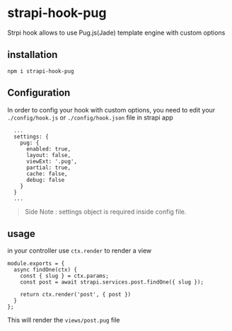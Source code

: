 # strapi-hook-pug

Strpi hook allows to use Pug.js(Jade) template engine with custom options

## installation 

```npm i strapi-hook-pug```

## Configuration

In order to config your hook with custom options, you need to edit your ```./config/hook.js``` or ```./config/hook.json``` file in strapi app


```
  ...
  settings: {
    pug: {
      enabled: true,
      layout: false,
      viewExt: '.pug',
      partial: true,
      cache: false,
      debug: false
    }
  }
  ...
```

> Side Note : settings object is required inside config file.

## usage

in your controller use ```ctx.render``` to render a view 

```
module.exports = {
  async findOne(ctx) {
    const { slug } = ctx.params;
    const post = await strapi.services.post.findOne({ slug });

    return ctx.render('post', { post })
  }
};

```

This will render the ```views/post.pug``` file
